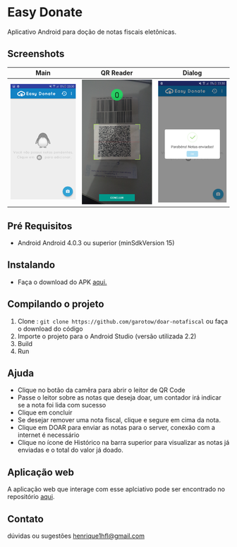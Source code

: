 # Easy Donate

Aplicativo Android para doção de notas fiscais eletônicas.

## Screenshots
Main            |  QR Reader |  Dialog
:-------------------------:|:-------------------------:|:-------------------------:
![](/s1.png)  |  ![](/s2.png) |  ![](/s3.png)


## Pré Requisitos
* Android Android 4.0.3 ou superior (minSdkVersion 15)

## Instalando
* Faça o download do APK [aqui.](https://www.dropbox.com/s/212t2hpplx0cfyg/easy_donate.apk?dl=0)

## Compilando o projeto

1. Clone : ```git clone https://github.com/garotow/doar-notafiscal``` ou faça o download do código
2. Importe o projeto para o Android Studio (versão utilizada 2.2)
3. Build
4. Run

## Ajuda
* Clique no botão da camêra para abrir o leitor de QR Code
* Passe o leitor sobre as notas que deseja doar, um contador irá indicar se a nota foi lida com sucesso
* Clique em concluir
* Se desejar remover uma nota fiscal, clique e segure em cima da nota.
* Clique em DOAR para enviar as notas para o server, conexão com a internet é necessário
* Clique no ícone de Histórico na barra superior para visualizar as notas já enviadas e o total do valor já doado.

## Aplicação web

A aplicação web que interage com esse aplciativo pode ser encontrado no repositório [aqui](https://github.com/victormn/easydonate/).

## Contato

dúvidas ou sugestões henrique1hfl@gmail.com

